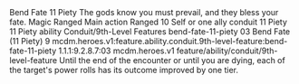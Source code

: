<ability>
  <name>Bend Fate</name>
  <cost>11 Piety</cost>
  <flavor>The gods know you must prevail, and they bless your fate.</flavor>
  <keywords>
    <keyword>Magic</keyword>
    <keyword>Ranged</keyword>
  </keywords>
  <type>Main action</type>
  <distance>Ranged 10</distance>
  <target>Self or one ally</target>
  <metadata>
    <class>conduit</class>
    <cost>11 Piety</cost>
    <cost_amount>11</cost_amount>
    <cost_resource>Piety</cost_resource>
    <feature_type>ability</feature_type>
    <file_dpath>Conduit/9th-Level Features</file_dpath>
    <item_id>bend-fate-11-piety</item_id>
    <item_index>03</item_index>
    <item_name>Bend Fate (11 Piety)</item_name>
    <level>9</level>
    <scc>mcdm.heroes.v1:feature.ability.conduit.9th-level-feature:bend-fate-11-piety</scc>
    <scdc>1.1.1:9.2.8.7:03</scdc>
    <source>mcdm.heroes.v1</source>
    <type>feature/ability/conduit/9th-level-feature</type>
  </metadata>
  <effects>
    <effect type="mundane">Until the end of the encounter or until you are dying, each of the target&apos;s power rolls has its outcome improved by one tier.</effect>
  </effects>
</ability>
